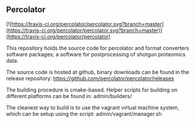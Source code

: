 ## Percolator
[![https://travis-ci.org/percolator/percolator.svg?branch=master](https://travis-ci.org/percolator/percolator.svg?branch=master)](https://travis-ci.org/percolator/percolator)

This repository holds the source code for percolator and format
converters software packages; a software for postprocessing of shotgun
proteomics data.

The source code is hosted at github, binary downloads can be found in the release repository:
https://github.com/percolator/percolator/releases

The building procedure is cmake-based. Helper scripts for building on
different platforms can be found in: admin/builders/

The cleanest way to build is to use the vagrant virtual machine
system, which can be setup using the script: admin/vagrant/manager.sh
